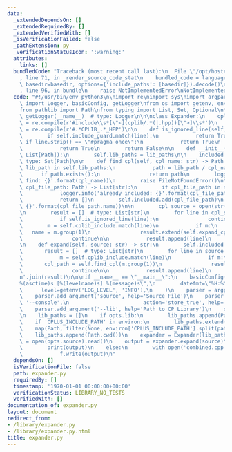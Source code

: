 ```yaml
---
data:
  _extendedDependsOn: []
  _extendedRequiredBy: []
  _extendedVerifiedWith: []
  _isVerificationFailed: false
  _pathExtension: py
  _verificationStatusIcon: ':warning:'
  attributes:
    links: []
  bundledCode: "Traceback (most recent call last):\n  File \"/opt/hostedtoolcache/Python/3.10.1/x64/lib/python3.10/site-packages/onlinejudge_verify/documentation/build.py\"\
    , line 71, in _render_source_code_stat\n    bundled_code = language.bundle(stat.path,\
    \ basedir=basedir, options={'include_paths': [basedir]}).decode()\n  File \"/opt/hostedtoolcache/Python/3.10.1/x64/lib/python3.10/site-packages/onlinejudge_verify/languages/python.py\"\
    , line 96, in bundle\n    raise NotImplementedError\nNotImplementedError\n"
  code: "#!/usr/bin/env python3\n\nimport re\nimport sys\nimport argparse\nfrom logging\
    \ import Logger, basicConfig, getLogger\nfrom os import getenv, environ, pathsep\n\
    from pathlib import Path\nfrom typing import List, Set, Optional\n\n\nlogger =\
    \ getLogger(__name__)  # type: Logger\n\n\nclass Expander:\n    cplib_include\
    \ = re.compile(r'#include\\s*[\"<](cplib/.*(|.hpp))[\">]\\s*')\n    include_guard\
    \ = re.compile(r'#.*CPLIB_.*_HPP')\n\n    def is_ignored_line(self, line) -> bool:\n\
    \        if self.include_guard.match(line):\n            return True\n       \
    \ if line.strip() == \"#pragma once\":\n            return True\n        if line.strip().startswith('//'):\n\
    \            return True\n        return False\n\n    def __init__(self, lib_paths:\
    \ List[Path]):\n        self.lib_paths = lib_paths\n\n    included = set()  #\
    \ type: Set[Path]\n\n    def find_cpl(self, cpl_name: str) -> Path:\n        for\
    \ lib_path in self.lib_paths:\n            path = lib_path / cpl_name\n      \
    \      if path.exists():\n                return path\n        logger.error('cannot\
    \ find: {}'.format(cpl_name))\n        raise FileNotFoundError()\n\n    def expand_cpl(self,\
    \ cpl_file_path: Path) -> List[str]:\n        if cpl_file_path in self.included:\n\
    \            logger.info('already included: {}'.format(cpl_file_path.name))\n\
    \            return []\n        self.included.add(cpl_file_path)\n        logger.info('include:\
    \ {}'.format(cpl_file_path.name))\n\n        cpl_source = open(str(cpl_file_path)).read()\n\
    \n        result = []  # type: List[str]\n        for line in cpl_source.splitlines():\n\
    \            if self.is_ignored_line(line):\n                continue\n\n    \
    \        m = self.cplib_include.match(line)\n            if m:\n             \
    \   name = m.group(1)\n                result.extend(self.expand_cpl(self.find_cpl(name)))\n\
    \                continue\n\n            result.append(line)\n        return result\n\
    \n    def expand(self, source: str) -> str:\n        self.included = set()\n \
    \       result = []  # type: List[str]\n        for line in source.splitlines():\n\
    \            m = self.cplib_include.match(line)\n            if m:\n         \
    \       cpl_path = self.find_cpl(m.group(1))\n                result.extend(self.expand_cpl(cpl_path))\n\
    \                continue\n\n            result.append(line)\n        return '\\\
    n'.join(result)\n\n\nif __name__ == \"__main__\":\n    basicConfig(\n        format=\"\
    %(asctime)s [%(levelname)s] %(message)s\",\n        datefmt=\"%H:%M:%S\",\n  \
    \      level=getenv('LOG_LEVEL', 'INFO'),\n    )\n    parser = argparse.ArgumentParser(description='Expander')\n\
    \    parser.add_argument('source', help='Source File')\n    parser.add_argument('-c',\
    \ '--console',\n                        action='store_true', help='Print to Console')\n\
    \    parser.add_argument('--lib', help='Path to CP Library')\n    opts = parser.parse_args()\n\
    \n    lib_paths = []\n    if opts.lib:\n        lib_paths.append(Path(opts.lib))\n\
    \    if 'CPLUS_INCLUDE_PATH' in environ:\n        lib_paths.extend(\n        \
    \    map(Path, filter(None, environ['CPLUS_INCLUDE_PATH'].split(pathsep))))\n\
    \    lib_paths.append(Path.cwd())\n    expander = Expander(lib_paths)\n    source\
    \ = open(opts.source).read()\n    output = expander.expand(source)\n\n    if opts.console:\n\
    \        print(output)\n    else:\n        with open('combined.cpp', 'w') as f:\n\
    \            f.write(output)\n"
  dependsOn: []
  isVerificationFile: false
  path: expander.py
  requiredBy: []
  timestamp: '1970-01-01 00:00:00+00:00'
  verificationStatus: LIBRARY_NO_TESTS
  verifiedWith: []
documentation_of: expander.py
layout: document
redirect_from:
- /library/expander.py
- /library/expander.py.html
title: expander.py
---
```

